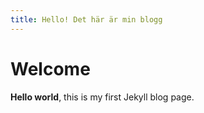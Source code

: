 ```yaml
---
title: Hello! Det här är min blogg
---
```


# Welcome

**Hello world**, this is my first Jekyll blog page.

